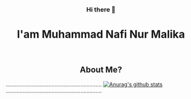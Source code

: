 <h3 align="center"> Hi there 👋 </h3>
<h1 align="center"> I'am Muhammad Nafi Nur Malika </h1>
<br>
<h2 align="center"> About Me? </h2>

...............................................................
[![Anurag's github stats](https://github-readme-stats.vercel.app/api?username=naf2k&theme=radical&show_icons=true)](https://github.com/anuraghazra/github-readme-stats)
...............................................................




<!--
**naf2k/naf2k** is a ✨ _special_ ✨ repository because its `README.md` (this file) appears on your GitHub profile.

Here are some ideas to get you started:

- 🔭 I’m currently working on ...
- 🌱 I’m currently learning ...
- 👯 I’m looking to collaborate on ...
- 🤔 I’m looking for help with ...
- 💬 Ask me about ...
- 📫 How to reach me: ...
- 😄 Pronouns: ...
- ⚡ Fun fact: ...
-->
